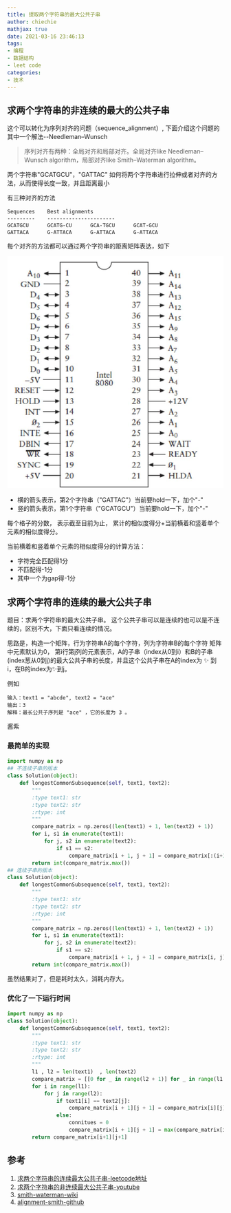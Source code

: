 ```yaml
---
title: 提取两个字符串的最大公共子串
author: chiechie
mathjax: true
date: 2021-03-16 23:46:13
tags:
- 编程
- 数据结构
- leet code
categories: 
- 技术
---
```


## 求两个字符串的非连续的最大的公共子串

这个可以转化为序列对齐的问题（sequence_alignment）, 下面介绍这个问题的其中一个解法--Needleman–Wunsch

> 序列对齐有两种：全局对齐和局部对齐。全局对齐like Needleman–Wunsch algorithm，局部对齐like Smith–Waterman algorithm。

两个字符串"GCATGCU"，"GATTAC"
如何将两个字符串进行拉伸或者对齐的方法，从而使得长度一致，并且距离最小

有三种对齐的方法
```
Sequences    Best alignments
---------    ----------------------
GCATGCU      GCATG-CU      GCA-TGCU      GCAT-GCU
GATTACA      G-ATTACA      G-ATTACA      G-ATTACA
```
每个对齐的方法都可以通过两个字符串的距离矩阵表达，如下

![Needleman–Wunsch](./img.png)

- 横的箭头表示，第2个字符串（"GATTAC"）当前要hold一下，加个"-"
- 竖的箭头表示，第1个字符串（"GCATGCU"）当前要hold一下，加个"-"

每个格子的分数， 表示截至目前为止，
累计的相似度得分+当前横着和竖着单个元素的相似度得分。

当前横着和竖着单个元素的相似度得分的计算方法：

- 字符完全匹配得1分
- 不匹配得-1分
- 其中一个为gap得-1分


## 求两个字符串的连续的最大公共子串

题目：求两个字符串的最大公共子串。
这个公共子串可以是连续的也可以是不连续的，区别不大，下面只看连续的情况。

思路是，构造一个矩阵，行为字符串A的每个字符，列为字符串B的每个字符
矩阵中元素默认为0，
第i行第j列的元素表示，A的子串（index从0到i）和B的子串(index葱从0到j)的最大公共子串的长度，并且这个公共子串在A的index为 ✨ 到i，在B的index为✨到j。

例如
```
输入：text1 = "abcde", text2 = "ace" 
输出：3  
解释：最长公共子序列是 "ace" ，它的长度为 3 。
```
酱紫

### 最简单的实现


```python
import numpy as np
## 不连续子串的版本
class Solution(object):
    def longestCommonSubsequence(self, text1, text2):
        """
        :type text1: str
        :type text2: str
        :rtype: int
        """
        compare_matrix = np.zeros((len(text1) + 1, len(text2) + 1))
        for i, s1 in enumerate(text1):
            for j, s2 in enumerate(text2):
                if s1 == s2:
                    compare_matrix[i + 1, j + 1] = compare_matrix[:(i+1), :(j+1)].max() + 1
        return int(compare_matrix.max())
## 连续子串的版本
class Solution(object):
    def longestCommonSubsequence(self, text1, text2):
        """
        :type text1: str
        :type text2: str
        :rtype: int
        """
        compare_matrix = np.zeros((len(text1) + 1, len(text2) + 1))
        for i, s1 in enumerate(text1):
            for j, s2 in enumerate(text2):
                if s1 == s2:
                    compare_matrix[i + 1, j + 1] = compare_matrix[i, j] + 1
        return int(compare_matrix.max())
```
虽然结果对了，但是耗时太久，消耗内存大。


### 优化了一下运行时间
```python
import numpy as np
class Solution(object):
    def longestCommonSubsequence(self, text1, text2):
        """
        :type text1: str
        :type text2: str
        :rtype: int
        """
        l1 , l2 = len(text1)  , len(text2)
        compare_matrix = [[0 for _ in range(l2 + 1)] for _ in range(l1 + 1)]
        for i in range(l1):
            for j in range(l2):
                if text1[i] == text2[j]:
                    compare_matrix[i + 1][j + 1] = compare_matrix[i][j] + 1
                else:
                    connitues = 0
                    compare_matrix[i + 1][j + 1] = max(compare_matrix[i+1][j], compare_matrix[i][j+1])
        return compare_matrix[i+1][j+1]
```



## 参考
1. [求两个字符串的连续最大公共子串-leetcode地址](https://leetcode-cn.com/problems/longest-common-subsequence/)
2. [求两个字符串的非连续最大公共子串-youtube](https://www.youtube.com/watch?v=LhpGz5--isw)
3. [smith-waterman-wiki](https://en.wikipedia.org/wiki/Smith%E2%80%93Waterman_algorithm)
4. [alignment-smith-github](https://github.com/alevchuk/pairwise-alignment-in-python/blob/master/alignment.py)